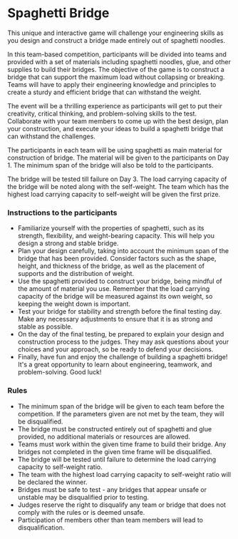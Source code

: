 # Spaghetti Bridge

This unique and interactive game will challenge your engineering skills as you design and construct a bridge made entirely out of spaghetti noodles.

In this team-based competition, participants will be divided into teams and provided with a set of materials including spaghetti noodles, glue, and other supplies to build their bridges. The objective of the game is to construct a bridge that can support the maximum load without collapsing or breaking. Teams will have to apply their engineering knowledge and principles to create a sturdy and efficient bridge that can withstand the weight.

The event will be a thrilling experience as participants will get to put their creativity, critical thinking, and problem-solving skills to the test. Collaborate with your team members to come up with the best design, plan your construction, and execute your ideas to build a spaghetti bridge that can withstand the challenges.

The participants in each team will be using spaghetti as main material for construction of bridge. The material will be given to the participants on Day 1. The minimum span of the bridge will also be told to the participants.

The bridge will be tested till failure on Day 3. The load carrying capacity of the bridge will be noted along with the self-weight. The team which has the highest load carrying capacity to self-weight will be given the first prize.


### Instructions to the participants

*	Familiarize yourself with the properties of spaghetti, such as its strength, flexibility, and weight-bearing capacity. This will help you design a strong and stable bridge.
*	Plan your design carefully, taking into account the minimum span of the bridge that has been provided. Consider factors such as the shape, height, and thickness of the bridge, as well as the placement of supports and the distribution of weight.
*	Use the spaghetti provided to construct your bridge, being mindful of the amount of material you use. Remember that the load carrying capacity of the bridge will be measured against its own weight, so keeping the weight down is important.
*	Test your bridge for stability and strength before the final testing day. Make any necessary adjustments to ensure that it is as strong and stable as possible.
*	On the day of the final testing, be prepared to explain your design and construction process to the judges. They may ask questions about your choices and your approach, so be ready to defend your decisions.
*	Finally, have fun and enjoy the challenge of building a spaghetti bridge! It's a great opportunity to learn about engineering, teamwork, and problem-solving. Good luck!


### Rules

*	The minimum span of the bridge will be given to each team before the competition. If the parameters given are not met by the team, they will be disqualified.
*	The bridge must be constructed entirely out of spaghetti and glue provided, no additional materials or resources are allowed.
*	Teams must work within the given time frame to build their bridge. Any bridges not completed in the given time frame will be disqualified.
* The bridge will be tested until failure to determine the load carrying capacity to self-weight ratio.
*	The team with the highest load carrying capacity to self-weight ratio will be declared the winner.
*	Bridges must be safe to test - any bridges that appear unsafe or unstable may be disqualified prior to testing.
*	Judges reserve the right to disqualify any team or bridge that does not comply with the rules or is deemed unsafe.
*	Participation of members other than team members will lead to disqualification.

